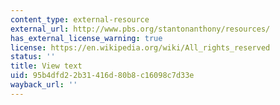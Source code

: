 ```yaml
---
content_type: external-resource
external_url: http://www.pbs.org/stantonanthony/resources/
has_external_license_warning: true
license: https://en.wikipedia.org/wiki/All_rights_reserved
status: ''
title: View text
uid: 95b4dfd2-2b31-416d-80b8-c16098c7d33e
wayback_url: ''
---
```

